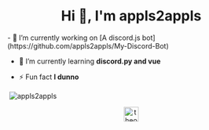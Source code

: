 <h1 align="center">Hi 👋, I'm appls2appls</h1>
- 🔭 I’m currently working on [A discord.js bot](https://github.com/appls2appls/My-Discord-Bot)

- 🌱 I’m currently learning **discord.py and vue**

- ⚡ Fun fact **I dunno**

<p>&nbsp;<img align="center" src="https://github-readme-stats.vercel.app/api?username=appls2appls&show_icons=true" alt="appls2appls" /></p>

<p align="center">
<a href="https://www.youtube.com/channel/UCf0HXs0KoIV-AxgTeU7Ojfg" target="blank"><img align="center" src="https://cdn.jsdelivr.net/npm/simple-icons@3.0.1/icons/youtube.svg" alt="theotherapple" height="30" width="30" /></a>
</p>
